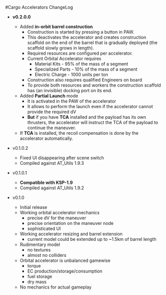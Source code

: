 #Cargo Accelerators ChangeLog

* **v0.2.0.0**
    * Added **in-orbit barrel construction**
        * Construction is started by pressing a button in PAW.
        * This deactivates the accelerator and creates construction
        scaffold on the end of the barrel that is gradually deployed
        (the scaffold slowly grows in length).
        * Required resources are configured per accelerator.
        * Current Orbital Accelerator requires 
            * Material Kits - 95% of the mass of a segment
            * Specialized Parts - 10% of the mass of a segment
            * Electric Charge - 1000 units per ton
        * Construction also requires qualified Engineers on board
        * To provide both resources and workers the construction
        scaffold has (an invisible) docking port on its end.
    * Added **Partial Launch** mode
        * It is activated in the PAW of the accelerator
        * It allows to perform the launch even if the accelerator
        cannot provide the required dV
        * **But** if you have **TCA** installed and the payload has
        its own thrusters, the accelerator will instruct the TCA of
        the payload to continue the maneuver.
    * If **TCA** is installed, the recoil compensation is done by the
    accelerator automatically.

* v0.1.0.2
    * Fixed UI disappearing after scene switch
    * Compiled against AT_Utils 1.9.3

* v0.1.0.1
    * **Compatible with KSP-1.9**
    * Compiled against AT_Utils 1.9.2

* v0.1.0
    * Initial release
    * Working orbital accelerator mechanics
        * precise dV for the maneuver
        * precise orientation on the maneuver node
        * sophisticated UI
    * Working accelerator resizing and barrel extension
        * current model could be extended up to ~1.5km of barrel length
    * Rudimentary model
        * no textures
        * almost no colliders
    * Orbital accelerator is unbalanced gamewise
        * torque
        * EC production/storage/consumption
        * fuel storage
        * dry mass
    * No mechanics for actual gameplay
